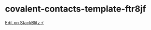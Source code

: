 # covalent-contacts-template-ftr8jf

[Edit on StackBlitz ⚡️](https://stackblitz.com/edit/covalent-contacts-template-ftr8jf)